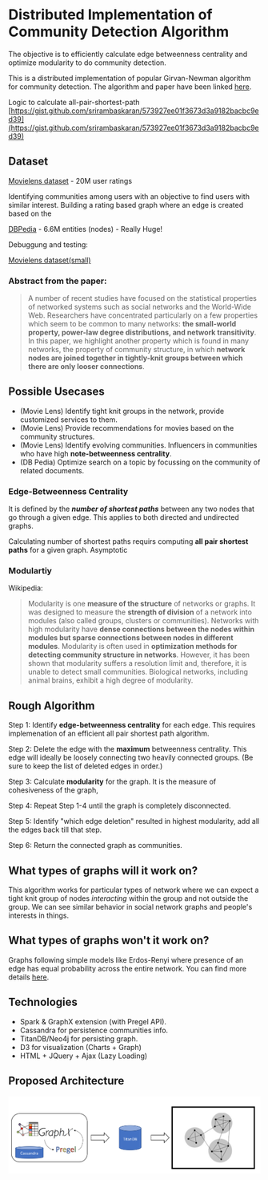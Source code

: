 # Distributed Implementation of Community Detection Algorithm

The objective is to efficiently calculate edge betweenness centrality and optimize modularity to do community detection.

This is a distributed implementation of popular Girvan-Newman algorithm for community detection. The algorithm and paper have been linked [here](https://arxiv.org/pdf/cond-mat/0112110.pdf).

Logic to calculate all-pair-shortest-path [https://gist.github.com/srirambaskaran/573927ee01f3673d3a9182bacbc9ed39](https://gist.github.com/srirambaskaran/573927ee01f3673d3a9182bacbc9ed39)

## Dataset

[Movielens dataset](https://grouplens.org/datasets/movielens/20m/) - 20M user ratings

  Identifying communities among users with an objective to find users with similar interest.
  Building a rating based graph where an edge is created based on the 
  
[DBPedia](http://wiki.dbpedia.org/develop/datasets/dbpedia-version-2016-10) - 6.6M entities (nodes) - Really Huge!
 
Debuggung and testing:

[Movielens dataset(small)](https://grouplens.org/datasets/movielens/latest/)


### Abstract from the paper: 

> A number of recent studies have focused on the statistical properties of networked systems such
as social networks and the World-Wide Web. Researchers have concentrated particularly on a
few properties which seem to be common to many networks: **the small-world property, power-law
degree distributions, and network transitivity**. In this paper, we highlight another property which is
found in many networks, the property of community structure, in which **network nodes are joined
together in tightly-knit groups between which there are only looser connections**.

## Possible Usecases

- (Movie Lens) Identify tight knit groups in the network, provide customized services to them.
- (Movie Lens) Provide recommendations for movies based on the community structures.
- (Movie Lens) Identify evolving communities. Influencers in communities who have high **note-betweenness centrality**.
- (DB Pedia) Optimize search on a topic by focussing on the community of related documents.

### Edge-Betweenness Centrality

It is defined by the **_number of shortest paths_** between any two nodes that go through a given edge. This applies to both directed and undirected graphs.

Calculating number of shortest paths requirs computing **all pair shortest paths** for a given graph. Asymptotic 

### Modulartiy

Wikipedia:

> Modularity is one **measure of the structure** of networks or graphs. It was designed to measure the **strength of division** of a network into modules (also called groups, clusters or communities). Networks with high modularity have **dense connections between the nodes within modules but sparse connections between nodes in different modules**. Modularity is often used in **optimization methods for detecting community structure in networks**. However, it has been shown that modularity suffers a resolution limit and, therefore, it is unable to detect small communities. Biological networks, including animal brains, exhibit a high degree of modularity.

## Rough Algorithm

Step 1: Identify **edge-betweenness centrality** for each edge. This requires implemenation of an efficient all pair shortest path algorithm.

Step 2: Delete the edge with the **maximum** betweenness centrality. This edge will ideally be loosely connecting two heavily connected groups. (Be sure to keep the list of deleted edges in order.)

Step 3: Calculate **modularity** for the graph. It is the measure of cohesiveness of the graph, 

Step 4: Repeat Step 1-4 until the graph is completely disconnected.

Step 5: Identify "which edge deletion" resulted in highest modularity, add all the edges back till that step. 

Step 6: Return the connected graph as communities.

## What types of graphs will it work on?

This algorithm works for particular types of network where we can expect a tight knit group of nodes _interacting_ within the group and not outside the group. We can see similar behavior in social network graphs and people's interests in things.

## What types of graphs won't it work on?

Graphs following simple models like Erdos-Renyi where presence of an edge has equal probability across the entire network. You can find more details [here](https://en.wikipedia.org/wiki/Erd%C5%91s%E2%80%93R%C3%A9nyi_model).

## Technologies
- Spark & GraphX extension (with Pregel API).
- Cassandra for persistence communities info.
- TitanDB/Neo4j for persisting graph.
- D3 for visualization (Charts + Graph)
- HTML + JQuery + Ajax (Lazy Loading)

## Proposed Architecture

![architecture](architecture.png)

